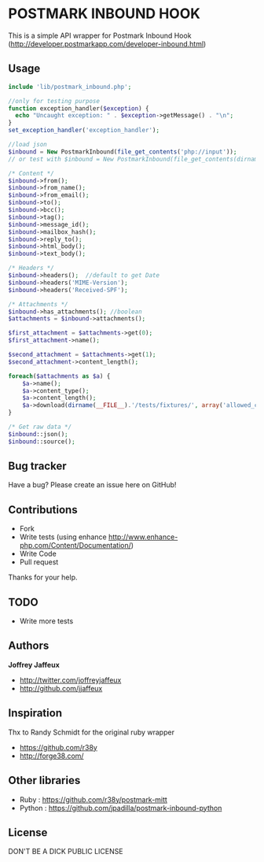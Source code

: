 POSTMARK INBOUND HOOK
=====================

This is a simple API wrapper for Postmark Inbound Hook (http://developer.postmarkapp.com/developer-inbound.html)


Usage
-----

``` php
include 'lib/postmark_inbound.php';

//only for testing purpose
function exception_handler($exception) {
  echo "Uncaught exception: " . $exception->getMessage() . "\n";
}
set_exception_handler('exception_handler');

//load json
$inbound = New PostmarkInbound(file_get_contents('php://input'));
// or test with $inbound = New PostmarkInbound(file_get_contents(dirname(__FILE__).'/tests/fixtures/valid_http_post.json'));

/* Content */
$inbound->from();
$inbound->from_name();
$inbound->from_email();
$inbound->to();
$inbound->bcc();
$inbound->tag();
$inbound->message_id();
$inbound->mailbox_hash();
$inbound->reply_to();
$inbound->html_body();
$inbound->text_body();

/* Headers */
$inbound->headers();  //default to get Date
$inbound->headers('MIME-Version');
$inbound->headers('Received-SPF');

/* Attachments */
$inbound->has_attachments(); //boolean
$attachments = $inbound->attachments();

$first_attachment = $attachments->get(0);
$first_attachment->name();

$second_attachment = $attachments->get(1);
$second_attachment->content_length();

foreach($attachments as $a) {
	$a->name();
	$a->content_type();
	$a->content_length();
	$a->download(dirname(__FILE__).'/tests/fixtures/', array('allowed_content_types' => 'image/png'), '10000'); //second and third are optionnals
}

/* Get raw data */
$inbound::json();
$inbound::source();
``` 

Bug tracker
-----------

Have a bug? Please create an issue here on GitHub!


Contributions
-------------

* Fork
* Write tests (using enhance http://www.enhance-php.com/Content/Documentation/)
* Write Code
* Pull request

Thanks for your help.


TODO
----

* Write more tests


Authors
-------

**Joffrey Jaffeux**

+ http://twitter.com/joffreyjaffeux
+ http://github.com/jjaffeux

Inspiration
-----------

Thx to Randy Schmidt for the original ruby wrapper

+ https://github.com/r38y
+ http://forge38.com/


Other libraries
---------------

+ Ruby : https://github.com/r38y/postmark-mitt
+ Python : https://github.com/jpadilla/postmark-inbound-python



License
---------------------

DON'T BE A DICK PUBLIC LICENSE